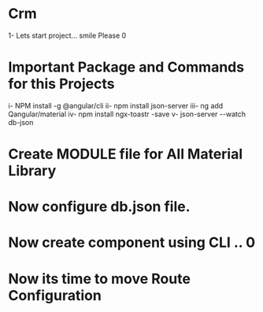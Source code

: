 # Crm

1- Lets start project... smile Please 0
# Important Package and Commands for this Projects 
  i- NPM install -g @angular/cli
  ii- npm install json-server
  iii- ng add Qangular/material
  iv- npm install ngx-toastr -save
  v- json-server --watch db-json

# Create MODULE file for All Material Library
# Now configure db.json file.
# Now create component using CLI .. 0
# Now its time to move Route Configuration

